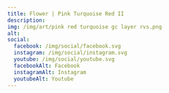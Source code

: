 ```yaml
---
title: Flower | Pink Turquoise Red II
description: 
img: /img/art/pink red turquoise gc layer rvs.png
alt: 
social:
  facebook: /img/social/facebook.svg
  instagram: /img/social/instagram.svg
  youtube: /img/social/youtube.svg
  facebookAlt: Facebook
  instagramAlt: Instagram
  youtubeAlt: Youtube
---
```

